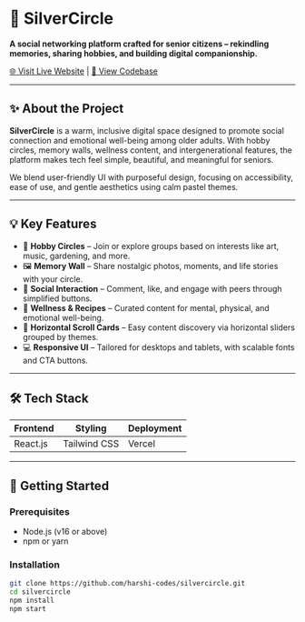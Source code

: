 # 🌸 SilverCircle

**A social networking platform crafted for senior citizens – rekindling memories, sharing hobbies, and building digital companionship.**

[🌐 Visit Live Website](https://silver-circle.vercel.app/about) | [📁 View Codebase](https://github.com/harshi-codes/silvercircle)

---

## ✨ About the Project

**SilverCircle** is a warm, inclusive digital space designed to promote social connection and emotional well-being among older adults. With hobby circles, memory walls, wellness content, and intergenerational features, the platform makes tech feel simple, beautiful, and meaningful for seniors.

We blend user-friendly UI with purposeful design, focusing on accessibility, ease of use, and gentle aesthetics using calm pastel themes.

---

## 💡 Key Features

- 🧓 **Hobby Circles** – Join or explore groups based on interests like art, music, gardening, and more.
- 🖼️ **Memory Wall** – Share nostalgic photos, moments, and life stories with your circle.
- 💬 **Social Interaction** – Comment, like, and engage with peers through simplified buttons.
- 🧘 **Wellness & Recipes** – Curated content for mental, physical, and emotional well-being.
- 🔄 **Horizontal Scroll Cards** – Easy content discovery via horizontal sliders grouped by themes.
- 💻 **Responsive UI** – Tailored for desktops and tablets, with scalable fonts and CTA buttons.

---

## 🛠️ Tech Stack

| Frontend | Styling | Deployment |
|----------|---------|------------|
| React.js | Tailwind CSS | Vercel |

---

## 🚀 Getting Started

### Prerequisites

- Node.js (v16 or above)
- npm or yarn

### Installation

```bash
git clone https://github.com/harshi-codes/silvercircle.git
cd silvercircle
npm install
npm start


